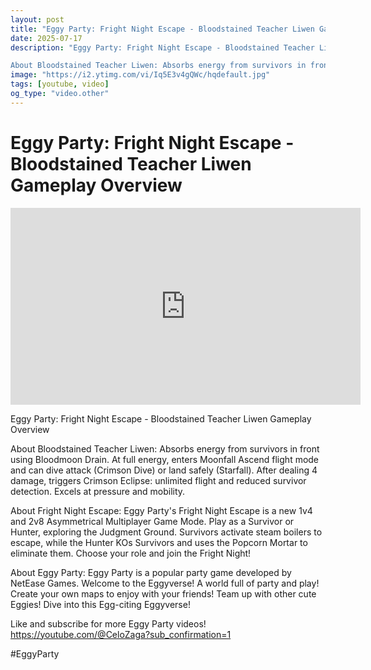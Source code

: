 ```yaml
---
layout: post
title: "Eggy Party: Fright Night Escape - Bloodstained Teacher Liwen Gameplay Overview"
date: 2025-07-17
description: "Eggy Party: Fright Night Escape - Bloodstained Teacher Liwen Gameplay Overview

About Bloodstained Teacher Liwen: Absorbs energy from survivors in front..."
image: "https://i2.ytimg.com/vi/Iq5E3v4gQWc/hqdefault.jpg"
tags: [youtube, video]
og_type: "video.other"
---
```


<script type="application/ld+json">
{
  "@context": "http://schema.org",
  "@type": "VideoObject",
  "name": "Eggy Party: Fright Night Escape - Bloodstained Teacher Liwen Gameplay Overview",
  "description": "Eggy Party: Fright Night Escape - Bloodstained Teacher Liwen Gameplay Overview\n\nAbout Bloodstained Teacher Liwen: Absorbs energy from survivors in front using Bloodmoon Drain. At full energy, enters Moonfall Ascend flight mode and can dive attack (Crimson Dive) or land safely (Starfall). After dealing 4 damage, triggers Crimson Eclipse: unlimited flight and reduced survivor detection. Excels at pressure and mobility.\n\nAbout Fright Night Escape: Eggy Party's Fright Night Escape is a new 1v4 and 2v8 Asymmetrical Multiplayer Game Mode. Play as a Survivor or Hunter, exploring the Judgment Ground. Survivors activate steam boilers to escape, while the Hunter KOs Survivors and uses the Popcorn Mortar to eliminate them. Choose your role and join the Fright Night!\n\nAbout Eggy Party: Eggy Party is a popular party game developed by NetEase Games. Welcome to the Eggyverse! A world full of party and play! Create your own maps to enjoy with your friends! Team up with other cute Eggies! Dive into this Egg-citing Eggyverse!\n\nLike and subscribe for more Eggy Party videos! https://youtube.com/@CeloZaga?sub_confirmation=1 \n\n#EggyParty",
  "thumbnailUrl": "https://i2.ytimg.com/vi/Iq5E3v4gQWc/hqdefault.jpg",
  "uploadDate": "2025-07-17T01:00:29",
  "embedUrl": "https://www.youtube.com/embed/Iq5E3v4gQWc",
  "publisher": {
    "@type": "Person",
    "name": "Celo Zaga"
  },
  "mainEntityOfPage": {
    "@type": "WebPage",
    "@id": "https://celozaga.github.io/2025/07/17/eggy-party:-fright-night-escape---bloodstained-teacher-liwen-gameplay-overview-Iq5E3v4gQWc.html"
  },
  "duration": "PT0M0S"
}
</script>

<script type="application/ld+json">
{
  "@context": "http://schema.org",
  "@type": "BlogPosting",
  "headline": "Eggy Party: Fright Night Escape - Bloodstained Teacher Liwen Gameplay Overview",
  "image": "https://i2.ytimg.com/vi/Iq5E3v4gQWc/hqdefault.jpg",
  "publisher": {
    "@type": "Person",
    "name": "Celo Zaga"
  },
  "url": "https://celozaga.github.io/2025/07/17/eggy-party:-fright-night-escape---bloodstained-teacher-liwen-gameplay-overview-Iq5E3v4gQWc.html",
  "datePublished": "2025-07-17T01:00:29",
  "dateCreated": "2025-07-17T01:00:29",
  "dateModified": "2025-07-17T01:00:29",
  "description": "Eggy Party: Fright Night Escape - Bloodstained Teacher Liwen Gameplay Overview\n\nAbout Bloodstained Teacher Liwen: Absorbs energy from survivors in front...",
  "author": {
    "@type": "Person",
    "name": "Celo Zaga"
  },
  "mainEntityOfPage": {
    "@type": "WebPage",
    "@id": "https://celozaga.github.io/2025/07/17/eggy-party:-fright-night-escape---bloodstained-teacher-liwen-gameplay-overview-Iq5E3v4gQWc.html"
  }
}
</script>

<h1 class="youtube-post-title">Eggy Party: Fright Night Escape - Bloodstained Teacher Liwen Gameplay Overview</h1>

<iframe width="560" height="315" src="https://www.youtube.com/embed/Iq5E3v4gQWc" class="youtube-post-embed" frameborder="0" allowfullscreen></iframe>

<p class="youtube-post-description">Eggy Party: Fright Night Escape - Bloodstained Teacher Liwen Gameplay Overview

About Bloodstained Teacher Liwen: Absorbs energy from survivors in front using Bloodmoon Drain. At full energy, enters Moonfall Ascend flight mode and can dive attack (Crimson Dive) or land safely (Starfall). After dealing 4 damage, triggers Crimson Eclipse: unlimited flight and reduced survivor detection. Excels at pressure and mobility.

About Fright Night Escape: Eggy Party's Fright Night Escape is a new 1v4 and 2v8 Asymmetrical Multiplayer Game Mode. Play as a Survivor or Hunter, exploring the Judgment Ground. Survivors activate steam boilers to escape, while the Hunter KOs Survivors and uses the Popcorn Mortar to eliminate them. Choose your role and join the Fright Night!

About Eggy Party: Eggy Party is a popular party game developed by NetEase Games. Welcome to the Eggyverse! A world full of party and play! Create your own maps to enjoy with your friends! Team up with other cute Eggies! Dive into this Egg-citing Eggyverse!

Like and subscribe for more Eggy Party videos! https://youtube.com/@CeloZaga?sub_confirmation=1 

#EggyParty</p>
